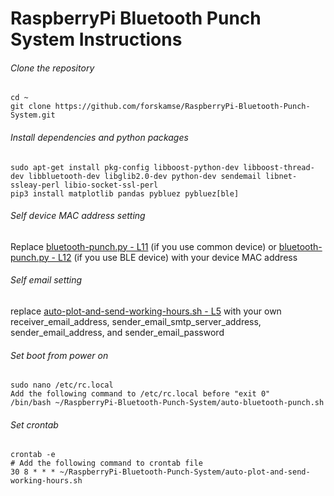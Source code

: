 # RaspberryPi Bluetooth Punch System Instructions

###### Clone the repository
```
cd ~
git clone https://github.com/forskamse/RaspberryPi-Bluetooth-Punch-System.git
```
###### Install dependencies and python packages
 ```
sudo apt-get install pkg-config libboost-python-dev libboost-thread-dev libbluetooth-dev libglib2.0-dev python-dev sendemail libnet-ssleay-perl libio-socket-ssl-perl
pip3 install matplotlib pandas pybluez pybluez[ble] 
```
###### Self device MAC address setting
Replace [bluetooth-punch.py - L11](https://github.com/forskamse/RaspberryPi-Bluetooth-Punch-System/blob/master/bluetooth-punch.py#L11) (if you use common device) or [bluetooth-punch.py - L12](https://github.com/forskamse/RaspberryPi-Bluetooth-Punch-System/blob/master/bluetooth-punch.py#L12) (if you use BLE device) with your device MAC address 
###### Self email setting
replace [auto-plot-and-send-working-hours.sh - L5](https://github.com/forskamse/RaspberryPi-Bluetooth-Punch-System/blob/master/auto-plot-and-send-working-hours.sh#L5) with your own receiver_email_address, sender_email_smtp_server_address, sender_email_address, and sender_email_password

###### Set boot from power on
```
sudo nano /etc/rc.local
Add the following command to /etc/rc.local before "exit 0"
/bin/bash ~/RaspberryPi-Bluetooth-Punch-System/auto-bluetooth-punch.sh
```
###### Set crontab
```
crontab -e
# Add the following command to crontab file
30 8 * * * ~/RaspberryPi-Bluetooth-Punch-System/auto-plot-and-send-working-hours.sh
```
